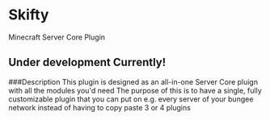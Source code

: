 # Skifty
Minecraft Server Core Plugin

## Under development Currently!

###Description
This plugin is designed as an all-in-one Server Core pluign with all the modules you'd need
The purpose of this is to have a single, fully customizable plugin that you can put on e.g. every server of your bungee network instead of having to copy paste 3 or 4 plugins
